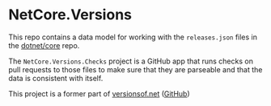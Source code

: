 # NetCore.Versions

This repo contains a data model for working with the `releases.json` files in the [dotnet/core](https://github.com/dotnet/core) repo. 

The `NetCore.Versions.Checks` project is a GitHub app that runs checks on pull requests to those files to make sure that they are parseable and that the data is consistent with itself.

This project is a former part of [versionsof.net](https://versionsof.net) ([GitHub](https://github.com/arthurrump/versionsof.net))